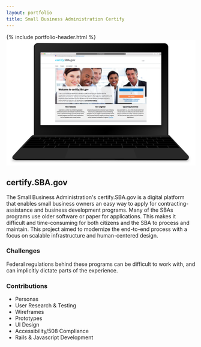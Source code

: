 ```yaml
---
layout: portfolio
title: Small Business Administration Certify
---
```

<div class="portfolio-item">
  <section>
  {% include portfolio-header.html %}
    <img src="/assets/img/portfolio/certify.png" alt="" class="thumb">
    <h1>certify.SBA.gov</h1>
    <p>The Small Business Administration's certify.SBA.gov is a digital platform that enables small business owners an easy way to apply for contracting-assistance and business development programs. Many of the SBAs programs use older software or paper for applications. This makes it difficult and time-consuming for both citizens and the SBA to process and maintain. This project aimed to modernize the end-to-end process with a focus on scalable infrastructure and human-centered design.</p>
    <div class="challenges">
      <div class="column--heavy">
        <h3>Challenges</h3>
        <p>Federal regulations behind these programs can be difficult to work with, and can implicitly dictate parts of the experience.</p>
      </div>
      <div>
        <h3>Contributions</h3>
        <ul>
          <li>Personas</li>
          <li>User Research & Testing</li>
          <li>Wireframes</li>
          <li>Prototypes</li>
          <li>UI Design</li>
          <li>Accessibility/508 Compliance</li>
          <li>Rails & Javascript Development</li>
        </ul>
      </div>
    </div>
  </section>
</div>
